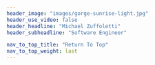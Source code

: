 ```yaml
---
header_image: "images/gorge-sunrise-light.jpg"
header_use_video: false
header_headline: "Michael Zuffoletti"
header_subheadline: "Software Engineer"

nav_to_top_title: "Return To Top"
nav_to_top_weight: last
---
```


